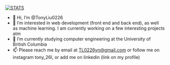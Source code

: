 [![STATS](https://github-readme-stats.vercel.app/api?username=TonyLiu0226)](https://github.com/TonyLiu0226/github-readme-stats)



- 👋 Hi, I’m @TonyLiu0226
- 👀 I’m interested in web development (front end and back end), as well as machine learning. I am currently working on a few interesting projects atm
- 🌱 I’m currently studying computer engineering at the University of British Columbia
- 📫 Please reach me by email at TL0226yn@gmail.com or follow me on instagram tony_26l, or add me on linkedin (link on my profile)

<!---
TonyLiu0226/TonyLiu0226 is a ✨ special ✨ repository because its `README.md` (this file) appears on your GitHub profile.
You can click the Preview link to take a look at your changes.
--->
